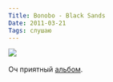 ```yaml
---
Title: Bonobo - Black Sands
Date: 2011-03-21
Tags: слушаю
---
```


<div class="text"><img src="http://dl.dropbox.com/u/140528/site/bonobo-black_sands.jpg" /><br /><br />
Оч приятный <a href="http://www.discogs.com/Bonobo-Black-Sands/master/235989">альбом</a>.</div>
